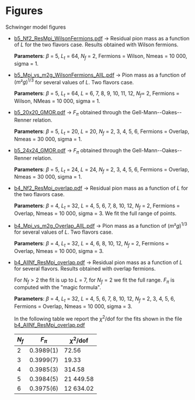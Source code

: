 # Figures
Schwinger model figures

* [b5_Nf2_ResMpi_WilsonFermions.pdf](b5_Nf2_ResMpi_WilsonFermions.pdf) &rarr; Residual pion mass as a function of $L$ for the two flavors case. Results obtained with Wilson fermions. 

  **Parameters**: $\beta$ = 5, $L_t$ = 64, $N_f$ = 2, Fermions = Wilson, Nmeas = 10 000, sigma = 1.

* [b5_Mpi_vs_m2g_WilsonFermions_AllL.pdf](b5_Mpi_vs_m2g_WilsonFermions_AllL.pdf) &rarr; Pion mass as a function of $(m²g)^{1/3}$ for several values of $L$. Two flavors case.

  **Parameters**: $\beta$ = 5, $L_t$ = 64, $L$ = 6, 7, 8, 9, 10, 11, 12, $N_f$= 2, Fermions = Wilson, NMeas = 10 000, sigma = 1.

* [b5_20x20_GMOR.pdf](b5_20x20_GMOR.pdf) &rarr; $F_\pi$ obtained through the Gell-Mann--Oakes--Renner relation.

  **Parameters**: $\beta$ = 5, $L_t$ = 20, $L$ = 20, $N_f$ =  2, 3, 4, 5, 6, Fermions = Overlap, Nmeas = 30 000, sigma = 1.

* [b5_24x24_GMOR.pdf](b5_24x24_GMOR.pdf) &rarr; $F_\pi$ obtained through the Gell-Mann--Oakes--Renner relation.

  **Parameters**: $\beta$ = 5, $L_t$ = 24, $L$ = 24, $N_f$ =  2, 3, 4, 5, 6, Fermions = Overlap, Nmeas = 30 000, sigma = 1.
 
* [b4_Nf2_ResMpi_overlap.pdf](b4_Nf2_ResMpi_overlap.pdf) &rarr; Residual pion mass as a function of $L$ for the two flavors case.

  **Parameters**:  $\beta$ = 4, $L_t$ = 32, $L$ = 4, 5, 6, 7, 8, 10, 12, $N_f$ = 2, Fermions = Overlap, Nmeas = 10 000, sigma = 3. We fit the   full range  of points.

* [b4_Mpi_vs_m2g_Overlap_AllL.pdf](b4_Mpi_vs_m2g_Overlap_AllL.pdf) &rarr; Pion mass as a function of $(m²g)^{1/3}$ for several values of $L$. Two flavors case.

  **Parameters**: $\beta$ = 4, $L_t$ = 32, $L$ = 4, 6, 8, 10, 12, $N_f$ = 2, Fermions = Overlap, Nmeas = 10 000, sigma = 3.

* [b4_AllNf_ResMpi_overlap.pdf](b4_AllNf_ResMpi_overlap.pdf) &rarr; Residual pion mass as a function of $L$ for several flavors. Results obtained with overlap fermions.

  For $N_f>2$ the fit is up to $L$ = 7, for $N_f=2$ we fit the full range. $F_\pi$ is computed with the "magic formula".
  
  **Parameters**: $\beta$ = 4, $L_t$ = 32, $L$ = 4, 5, 6, 7, 8, 10, 12, $N_f$ = 2, 3, 4, 5, 6, Fermions = Overlap, Nmeas = 10 000, sigma   = 3. 
  
   In the following table we report the $\chi^2$/dof for the fits shown in the file [b4_AllNf_ResMpi_overlap.pdf](b4_AllNf_ResMpi_overlap.pdf)
  
   | $N_f$ |  $F_\pi$  | $\chi^2$/dof |
   |-----|---------|------------|
   |   2   | 0.3989(1) |     72.56    |
   |   3   | 0.3999(7) |     19.33    |
   |   4   | 0.3985(3) |    314.58    |
   |   5   | 0.3984(5) |   21 449.58  |
   |   6   | 0.3975(6) |   12 634.02  |
